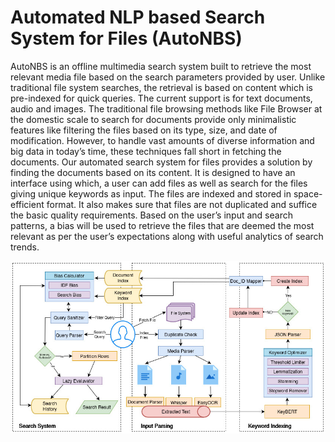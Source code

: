 
# Automated NLP based Search System for Files (AutoNBS)

AutoNBS is an offline multimedia search system built to retrieve the most relevant media file based on the search parameters provided by user. Unlike traditional file system searches, the retrieval is based on content which is pre-indexed for quick queries. The current support is for text documents, audio and images. The traditional file browsing methods like File Browser at the domestic scale to search for documents provide only minimalistic features like filtering the files based on its type, size, and date of modification. However, to handle vast amounts of diverse information and big data in today’s time, these techniques fall short in fetching the documents. Our automated search system for files provides a solution by finding the documents based on its content. It is designed to have an interface using which, a user can add files as well as search for the files giving unique keywords as input. The files are indexed and stored in space-efficient format. It also makes sure that files are not duplicated and suffice the basic quality requirements. Based on the user’s input and search patterns, a bias will be used to retrieve the files that are deemed the most relevant as per the user’s expectations along with useful analytics of search trends.

![Propesed application workflow](/assets/System_Architecutre.jpg "Picture Not Available")

